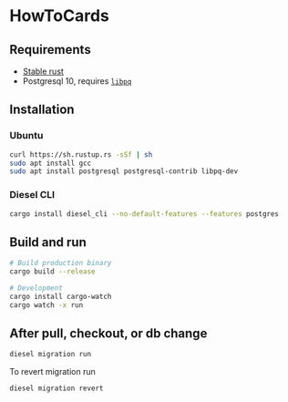 # HowToCards

## Requirements

- [Stable rust](https://rustup.rs)
- Postgresql 10, requires [`libpq`](https://postgrespro.ru/docs/postgresql/9.6/libpq)

## Installation

### Ubuntu

```sh
curl https://sh.rustup.rs -sSf | sh
sudo apt install gcc
sudo apt install postgresql postgresql-contrib libpq-dev
```

### Diesel CLI

```sh
cargo install diesel_cli --no-default-features --features postgres
```

## Build and run

```sh
# Build production binary
cargo build --release

# Development
cargo install cargo-watch
cargo watch -x run
```

## After pull, checkout, or db change

```sh
diesel migration run
```

To revert migration run

```sh
diesel migration revert
```
